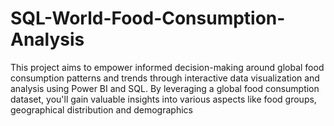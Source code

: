 # SQL-World-Food-Consumption-Analysis
This project aims to empower informed decision-making around global food consumption patterns and trends through interactive data visualization and analysis using Power BI and SQL. By leveraging a global food consumption dataset, you'll gain valuable insights into various aspects like food groups, geographical distribution and demographics
